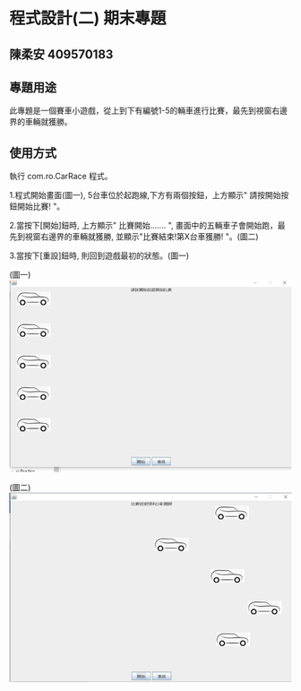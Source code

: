 # 程式設計(二) 期末專題
## 陳柔安 409570183 

## 專題用途
此專題是一個賽車小遊戲，從上到下有編號1-5的輛車進行比賽，最先到視窗右邊界的車輛就獲勝。

## 使用方式
執行 com.ro.CarRace 程式。

1.程式開始畫面(圖一), 5台車位於起跑線,下方有兩個按鈕，上方顯示" 請按開始按鈕開始比賽! "。

2.當按下[開始]鈕時, 上方顯示" 比賽開始....... ", 畫面中的五輛車子會開始跑，最先到視窗右邊界的車輛就獲勝, 並顯示"比賽結束!第X台車獲勝! "。(圖二)

3.當按下[重設]鈕時, 則回到遊戲最初的狀態。(圖一)

(圖一)
![img_2.png](img_2.png)

(圖二)
![img_3.png](img_3.png)

